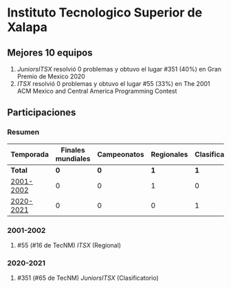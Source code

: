 # Instituto Tecnologico Superior de Xalapa

## Mejores 10 equipos

1. _JuniorsITSX_ resolvió 0 problemas y obtuvo el lugar #351 (40%) en Gran Premio de Mexico 2020
1. _ITSX_ resolvió 0 problemas y obtuvo el lugar #55 (33%) en The 2001 ACM Mexico and Central America Programming Contest

## Participaciones

### Resumen

| Temporada | Finales mundiales | Campeonatos | Regionales | Clasificatorios | Equipos |
| --- | --- | --- | --- | --- | --- |
| **Total** | **0** | **0** | **1** | **1** | **2** |
| [2001-2002](#2001-2002) | 0 | 0 | 1 | 0 | 1 |
| [2020-2021](#2020-2021) | 0 | 0 | 0 | 1 | 1 |

### 2001-2002

1. #55 (#16 de TecNM) _ITSX_ (Regional)

### 2020-2021

1. #351 (#65 de TecNM) _JuniorsITSX_ (Clasificatorio)



